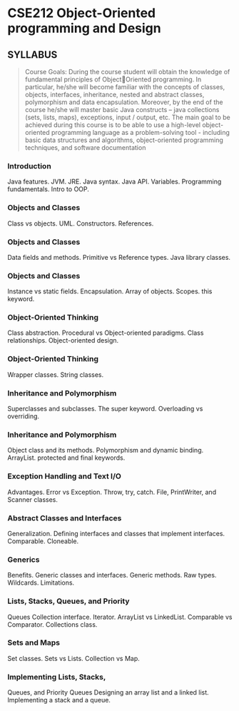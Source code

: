 # CSE212 Object-Oriented programming and Design

## SYLLABUS

> Course Goals:
During the course student will obtain the knowledge of fundamental principles of ObjectOriented programming. In particular, he/she will become familiar with the concepts of classes, 
objects, interfaces, inheritance, nested and abstract classes, polymorphism and data 
encapsulation. Moreover, by the end of the course he/she will master basic Java constructs – java 
collections (sets, lists, maps), exceptions, input / output, etc. The main goal to be achieved 
during this course is to be able to use a high-level object-oriented programming language as a 
problem-solving tool - including basic data structures and algorithms, object-oriented 
programming techniques, and software documentation

### Introduction
Java features. JVM. JRE. Java syntax. 
Java API. Variables. Programming
fundamentals. Intro to OOP.

### Objects and Classes
Class vs objects. UML. Constructors.
References.

### Objects and Classes
Data fields and methods. Primitive vs
Reference types. Java library classes.

### Objects and Classes
Instance vs static fields.
Encapsulation. Array of objects. 
Scopes. this keyword.

###  Object-Oriented Thinking 
Class abstraction. Procedural vs 
Object-oriented paradigms. Class 
relationships. Object-oriented design.

### Object-Oriented Thinking
Wrapper classes. String classes.

### Inheritance and Polymorphism
Superclasses and subclasses. The 
super keyword. Overloading vs 
overriding.

### Inheritance and Polymorphism
Object class and its methods. 
Polymorphism and dynamic binding. 
ArrayList. protected and final
keywords.

### Exception Handling and Text I/O
Advantages. Error vs Exception. 
Throw, try, catch. File, PrintWriter, 
and Scanner classes.

### Abstract Classes and Interfaces
Generalization. Defining interfaces 
and classes that implement interfaces. 
Comparable. Cloneable. 

### Generics
Benefits. Generic classes and 
interfaces. Generic methods. Raw 
types. Wildcards. Limitations. 

### Lists, Stacks, Queues, and Priority 
Queues
Collection interface. Iterator. 
ArrayList vs LinkedList. Comparable 
vs Comparator. Collections class.

### Sets and Maps
Set classes. Sets vs Lists. Collection 
vs Map.

### Implementing Lists, Stacks, 
Queues, and Priority Queues 
Designing an array list and a linked 
list. Implementing a stack and a 
queue.
